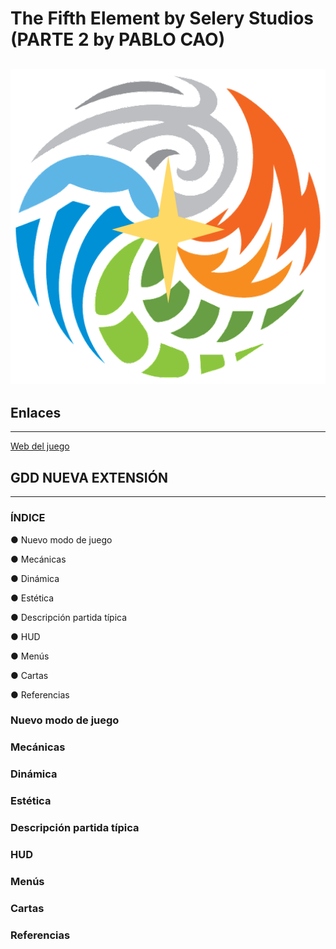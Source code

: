 # The Fifth Element by Selery Studios (PARTE 2 by PABLO CAO)
![Imagen Quinto Elemento](https://github.com/UCM-FDI-DISIA/Selery-Studios/raw/main/imgs/fifth_element.png)
---
## Enlaces
---
[Web del juego](https://ucm-fdi-disia.github.io/Selery-Studios/)

## GDD NUEVA EXTENSIÓN
---

### ÍNDICE

● Nuevo modo de juego

● Mecánicas

● Dinámica

● Estética 

● Descripción partida típica 

● HUD

● Menús

● Cartas 

● Referencias 

### Nuevo modo de juego

### Mecánicas

### Dinámica

### Estética

### Descripción partida típica

### HUD

### Menús

### Cartas

### Referencias